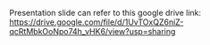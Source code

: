 Presentation slide can refer to this google drive link:
https://drive.google.com/file/d/1UvTOxQZ6niZ-qcRtMbkOoNpo74h_vHK6/view?usp=sharing
